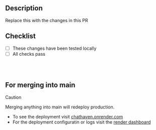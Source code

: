 ## Description

Replace this with the changes in this PR

## Checklist

- [ ] These changes have been tested locally
- [ ] All checks pass
<br/>
<br/>

## For merging into main

> [!CAUTION]
> Merging anything into main will redeploy production.
- To see the deployment visit [chathaven.onrender.com](https://chathaven.onrender.com)
- For the deployment configuratin or logs visit the [render dashboard](https://dashboard.render.com)